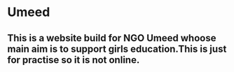 # Umeed

<h2>This is a website build for NGO Umeed whoose main aim is to support girls education.This is just for practise so it is not online.</h2>
